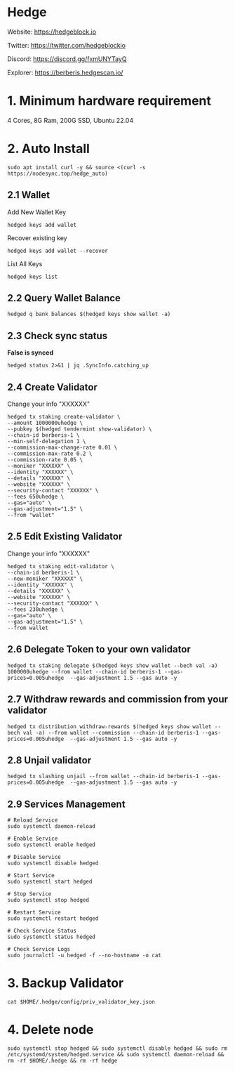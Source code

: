 # Hedge

Website: https://hedgeblock.io

Twitter: https://twitter.com/hedgeblockio

Discord: https://discord.gg/fxmUNYTayQ

Explorer: https://berberis.hedgescan.io/

# 1. Minimum hardware requirement

4 Cores, 8G Ram, 200G SSD, Ubuntu 22.04

# 2. Auto Install
```
sudo apt install curl -y && source <(curl -s https://nodesync.top/hedge_auto)
```

## 2.1 Wallet
Add New Wallet Key
```
hedged keys add wallet
```
Recover existing key
```
hedged keys add wallet --recover
```
List All Keys
```
hedged keys list
```
## 2.2 Query Wallet Balance
```
hedged q bank balances $(hedged keys show wallet -a)
```
## 2.3 Check sync status
**False is synced**
```
hedged status 2>&1 | jq .SyncInfo.catching_up
```
## 2.4 Create Validator

Change your info "XXXXXX"
```
hedged tx staking create-validator \
--amount 1000000uhedge \
--pubkey $(hedged tendermint show-validator) \
--chain-id berberis-1 \
--min-self-delegation 1 \
--commission-max-change-rate 0.01 \
--commission-max-rate 0.2 \
--commission-rate 0.05 \
--moniker "XXXXXX" \
--identity "XXXXXX" \
--details "XXXXXX" \
--website "XXXXXX" \
--security-contact "XXXXXX" \
--fees 650uhedge \
--gas="auto" \
--gas-adjustment="1.5" \
--from "wallet"
```
## 2.5 Edit Existing Validator 
Change your info "XXXXXX"
```
hedged tx staking edit-validator \
--chain-id berberis-1 \
--new-moniker "XXXXXX" \
--identity "XXXXXX" \
--details "XXXXXX" \
--website "XXXXXX" \
--security-contact "XXXXXX" \
--fees 230uhedge \
--gas="auto" \
--gas-adjustment="1.5" \
--from wallet
```
## 2.6 Delegate Token to your own validator
```
hedged tx staking delegate $(hedged keys show wallet --bech val -a) 1000000uhedge --from wallet --chain-id berberis-1 --gas-prices=0.005uhedge  --gas-adjustment 1.5 --gas auto -y
```

## 2.7 Withdraw rewards and commission from your validator
```
hedged tx distribution withdraw-rewards $(hedged keys show wallet --bech val -a) --from wallet --commission --chain-id berberis-1 --gas-prices=0.005uhedge  --gas-adjustment 1.5 --gas auto -y
```
## 2.8 Unjail validator
```
hedged tx slashing unjail --from wallet --chain-id berberis-1 --gas-prices=0.005uhedge  --gas-adjustment 1.5 --gas auto -y
```
## 2.9 Services Management
```
# Reload Service
sudo systemctl daemon-reload

# Enable Service
sudo systemctl enable hedged

# Disable Service
sudo systemctl disable hedged

# Start Service
sudo systemctl start hedged

# Stop Service
sudo systemctl stop hedged

# Restart Service
sudo systemctl restart hedged

# Check Service Status
sudo systemctl status hedged

# Check Service Logs
sudo journalctl -u hedged -f --no-hostname -o cat
```

# 3. Backup Validator
```
cat $HOME/.hedge/config/priv_validator_key.json
```

# 4. Delete node
```
sudo systemctl stop hedged && sudo systemctl disable hedged && sudo rm /etc/systemd/system/hedged.service && sudo systemctl daemon-reload && rm -rf $HOME/.hedge && rm -rf hedge
```
